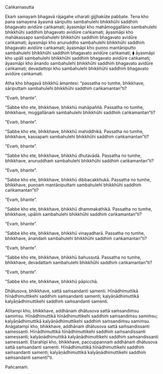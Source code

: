 Caṅkamasutta

Ekaṁ samayaṁ bhagavā rājagahe viharati gijjhakūṭe pabbate. Tena kho pana samayena āyasmā sāriputto sambahulehi bhikkhūhi saddhiṁ bhagavato avidūre caṅkamati; āyasmāpi kho mahāmoggallāno sambahulehi bhikkhūhi saddhiṁ bhagavato avidūre caṅkamati; āyasmāpi kho mahākassapo sambahulehi bhikkhūhi saddhiṁ bhagavato avidūre caṅkamati; āyasmāpi kho anuruddho sambahulehi bhikkhūhi saddhiṁ bhagavato avidūre caṅkamati; āyasmāpi kho puṇṇo mantāniputto sambahulehi bhikkhūhi saddhiṁ bhagavato avidūre caṅkamati; ⧫ āyasmāpi kho upāli sambahulehi bhikkhūhi saddhiṁ bhagavato avidūre caṅkamati; āyasmāpi kho ānando sambahulehi bhikkhūhi saddhiṁ bhagavato avidūre caṅkamati; devadattopi kho sambahulehi bhikkhūhi saddhiṁ bhagavato avidūre caṅkamati.

Atha kho bhagavā bhikkhū āmantesi: “passatha no tumhe, bhikkhave, sāriputtaṁ sambahulehi bhikkhūhi saddhiṁ caṅkamantan”ti?

“Evaṁ, bhante”.

“Sabbe kho ete, bhikkhave, bhikkhū mahāpaññā. Passatha no tumhe, bhikkhave, moggallānaṁ sambahulehi bhikkhūhi saddhiṁ caṅkamantan”ti?

“Evaṁ, bhante”.

“Sabbe kho ete, bhikkhave, bhikkhū mahiddhikā. Passatha no tumhe, bhikkhave, kassapaṁ sambahulehi bhikkhūhi saddhiṁ caṅkamantan”ti?

“Evaṁ, bhante”.

“Sabbe kho ete, bhikkhave, bhikkhū dhutavādā. Passatha no tumhe, bhikkhave, anuruddhaṁ sambahulehi bhikkhūhi saddhiṁ caṅkamantan”ti?

“Evaṁ, bhante”.

“Sabbe kho ete, bhikkhave, bhikkhū dibbacakkhukā. Passatha no tumhe, bhikkhave, puṇṇaṁ mantāniputtaṁ sambahulehi bhikkhūhi saddhiṁ caṅkamantan”ti?

“Evaṁ, bhante”.

“Sabbe kho ete, bhikkhave, bhikkhū dhammakathikā. Passatha no tumhe, bhikkhave, upāliṁ sambahulehi bhikkhūhi saddhiṁ caṅkamantan”ti?

“Evaṁ, bhante”.

“Sabbe kho ete, bhikkhave, bhikkhū vinayadharā. Passatha no tumhe, bhikkhave, ānandaṁ sambahulehi bhikkhūhi saddhiṁ caṅkamantan”ti?

“Evaṁ, bhante”.

“Sabbe kho ete, bhikkhave, bhikkhū bahussutā. Passatha no tumhe, bhikkhave, devadattaṁ sambahulehi bhikkhūhi saddhiṁ caṅkamantan”ti?

“Evaṁ, bhante”.

“Sabbe kho ete, bhikkhave, bhikkhū pāpicchā.

Dhātusova, bhikkhave, sattā saṁsandanti samenti. Hīnādhimuttikā hīnādhimuttikehi saddhiṁ saṁsandanti samenti; kalyāṇādhimuttikā kalyāṇādhimuttikehi saddhiṁ saṁsandanti samenti.

Atītampi kho, bhikkhave, addhānaṁ dhātusova sattā saṁsandiṁsu samiṁsu. Hīnādhimuttikā hīnādhimuttikehi saddhiṁ saṁsandiṁsu samiṁsu; kalyāṇādhimuttikā kalyāṇādhimuttikehi saddhiṁ saṁsandiṁsu samiṁsu. Anāgatampi kho, bhikkhave, addhānaṁ dhātusova sattā saṁsandissanti samessanti. Hīnādhimuttikā hīnādhimuttikehi saddhiṁ saṁsandissanti samessanti; kalyāṇādhimuttikā kalyāṇādhimuttikehi saddhiṁ saṁsandissanti samessanti. Etarahipi kho, bhikkhave, paccuppannaṁ addhānaṁ dhātusova sattā saṁsandanti samenti. Hīnādhimuttikā hīnādhimuttikehi saddhiṁ saṁsandanti samenti; kalyāṇādhimuttikā kalyāṇādhimuttikehi saddhiṁ saṁsandanti samentī”ti.

Pañcamaṁ.